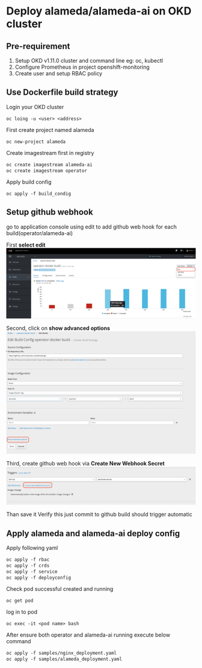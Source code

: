 # Deploy alameda/alameda-ai on OKD cluster

## Pre-requirement

1. Setup OKD v1.11.0 cluster and command line eg: oc, kubectl
2. Configure Prometheus in project openshift-monitoring
3. Create user and setup RBAC policy

## Use Dockerfile build strategy

Login your OKD cluster
```
oc loing -u <user> <address>
```

First create project named alameda
```
oc new-project alameda
```

Create imagestream first in registry
```
oc create imagestream alameda-ai
oc create imagestream operator
```

Apply build config
```
oc apply -f build_condig
```

## Setup github webhook
go to application console using edit to add github web hook for each build(operator/alameda-ai)

First **select edit**
![build1](png/okd_build1.png "build_1")

Second, click on **show advanced options**
![build2](png/okd_build2.png "build_2")

Third, create github web hook via **Create New Webhook Secret**
![build3](png/okd_build3.png "build_3")

Than save it
Verify this just commit to github build should trigger automatic


## Apply alameda and alameda-ai deploy config
Apply following yaml
```
oc apply -f rbac
oc apply -f crds
oc apply -f service
oc apply -f deployconfig
```

Check pod successful created and running

```
oc get pod
```

log in to pod
```
oc exec -it <pod name> bash
```

After ensure both operator and alameda-ai running execute below command
```
oc apply -f samples/nginx_deployment.yaml
oc apply -f samples/alameda_deployment.yaml
```
